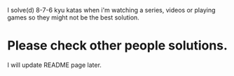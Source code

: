 I solve(d) 8-7-6 kyu katas when i'm watching a series, videos or playing games so they might not be the best solution. 
# Please check other people solutions.

I will update README page later.
